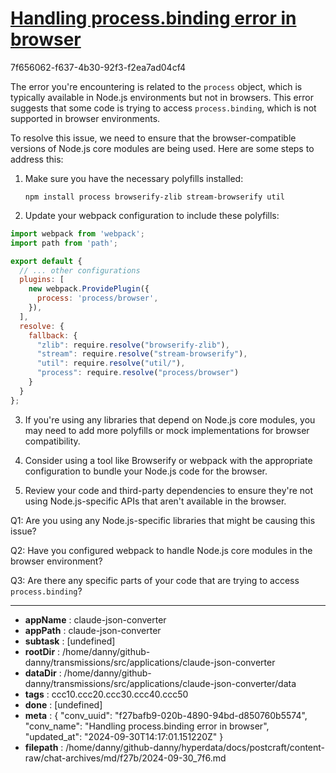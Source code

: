 # [Handling process.binding error in browser](https://claude.ai/chat/f27bafb9-020b-4890-94bd-d850760b5574)

7f656062-f637-4b30-92f3-f2ea7ad04cf4

 The error you're encountering is related to the `process` object, which is typically available in Node.js environments but not in browsers. This error suggests that some code is trying to access `process.binding`, which is not supported in browser environments.

To resolve this issue, we need to ensure that the browser-compatible versions of Node.js core modules are being used. Here are some steps to address this:

1. Make sure you have the necessary polyfills installed:
   ```
   npm install process browserify-zlib stream-browserify util
   ```

2. Update your webpack configuration to include these polyfills:

```javascript
import webpack from 'webpack';
import path from 'path';

export default {
  // ... other configurations
  plugins: [
    new webpack.ProvidePlugin({
      process: 'process/browser',
    }),
  ],
  resolve: {
    fallback: {
      "zlib": require.resolve("browserify-zlib"),
      "stream": require.resolve("stream-browserify"),
      "util": require.resolve("util/"),
      "process": require.resolve("process/browser")
    }
  }
};
```

3. If you're using any libraries that depend on Node.js core modules, you may need to add more polyfills or mock implementations for browser compatibility.

4. Consider using a tool like Browserify or webpack with the appropriate configuration to bundle your Node.js code for the browser.

5. Review your code and third-party dependencies to ensure they're not using Node.js-specific APIs that aren't available in the browser.

Q1: Are you using any Node.js-specific libraries that might be causing this issue?

Q2: Have you configured webpack to handle Node.js core modules in the browser environment?

Q3: Are there any specific parts of your code that are trying to access `process.binding`?

---

* **appName** : claude-json-converter
* **appPath** : claude-json-converter
* **subtask** : [undefined]
* **rootDir** : /home/danny/github-danny/transmissions/src/applications/claude-json-converter
* **dataDir** : /home/danny/github-danny/transmissions/src/applications/claude-json-converter/data
* **tags** : ccc10.ccc20.ccc30.ccc40.ccc50
* **done** : [undefined]
* **meta** : {
  "conv_uuid": "f27bafb9-020b-4890-94bd-d850760b5574",
  "conv_name": "Handling process.binding error in browser",
  "updated_at": "2024-09-30T14:17:01.151220Z"
}
* **filepath** : /home/danny/github-danny/hyperdata/docs/postcraft/content-raw/chat-archives/md/f27b/2024-09-30_7f6.md